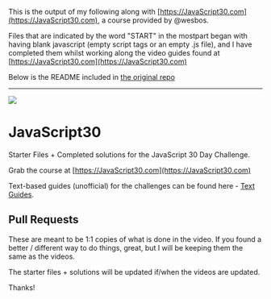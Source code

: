 This is the output of my following along with [https://JavaScript30.com](https://JavaScript30.com), a course provided by @wesbos.

Files that are indicated by the word "START" in the mostpart began with having
blank javascript (empty script tags or an empty .js file), and I have completed
them whilst working along the video guides found at
[https://JavaScript30.com](https://JavaScript30.com)

Below is the README included in
[the original repo](https://github.com/wesbos/javascript30)

---

![](https://javascript30.com/images/JS3-social-share.png)

# JavaScript30

Starter Files + Completed solutions for the JavaScript 30 Day Challenge.

Grab the course at [https://JavaScript30.com](https://JavaScript30.com)

Text-based guides (unofficial) for the challenges can be found here - [Text Guides](https://github.com/nitishdayal/JavaScript30).

## Pull Requests

These are meant to be 1:1 copies of what is done in the video. If you found a better / different way to do things, great, but I will be keeping them the same as the videos.

The starter files + solutions will be updated if/when the videos are updated.

Thanks!
